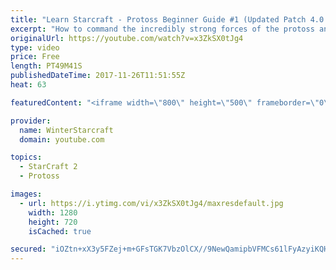 ```yaml
---
title: "Learn Starcraft - Protoss Beginner Guide #1 (Updated Patch 4.0 FREE TO PLAY)"
excerpt: "How to command the incredibly strong forces of the protoss and cover weaknesses against the other inferior races. Updated for patch 4.0! This guide is not intended for COMPLETELY new players, but those who have played several games/campaign missions and grasp the very basics."
originalUrl: https://youtube.com/watch?v=x3ZkSX0tJg4
type: video
price: Free
length: PT49M41S
publishedDateTime: 2017-11-26T11:51:55Z
heat: 63

featuredContent: "<iframe width=\"800\" height=\"500\" frameborder=\"0\" src=\"https://www.youtube.com/embed/x3ZkSX0tJg4\" allow=\"accelerometer; autoplay; encrypted-media; gyroscope; picture-in-picture\" allowfullscreen></iframe>"

provider:
  name: WinterStarcraft
  domain: youtube.com

topics:
  - StarCraft 2
  - Protoss

images:
  - url: https://i.ytimg.com/vi/x3ZkSX0tJg4/maxresdefault.jpg
    width: 1280
    height: 720
    isCached: true

secured: "iOZtn+xX3y5FZej+m+GFsTGK7VbzOlCX//9NewQamipbVFMCs61lFyAzyiKQHoka2uC9VwlE8anqTEbo0AfoQ1QbRWfJaLRiHiqUdKwcgy9nl5/wf6uM5T0dp+DegNF+2M+qYTySjBRIRfJ2T7HScu6vw3OMoewyHWVWQoCr5Mr48rhJ059o6aSEQANizkHHRf57X35n9CaY0od/wlgFoKfytS2tcfgiDR/uJveR0wKR/iVDUkOi++mpJgE8EqRTLnPTpLNr7z13T2XA1JrGXE0y68rhuUlZSdBLGcZmrxxd4Na77yYznZfnTWyBKabiHv5q/Inb6hcuO00z7eBAT3QS7llLwQS/QvuMaJL+FEHviVSx1hulAM7EOxUX/O80hM7e4duVbvPodGAQLPArsaGKCqcpulj3x5vWY13TVcRMqNCDuNDKFSnJSJVQ86TL;mrTpVOUYS5lapCS8UdsogQ=="
---
```


